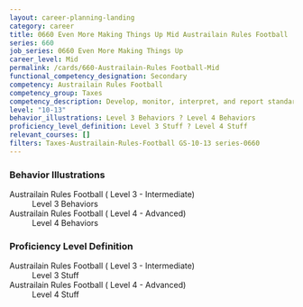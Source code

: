 ```yaml
---
layout: career-planning-landing
category: career
title: 0660 Even More Making Things Up Mid Austrailain Rules Football
series: 660
job_series: 0660 Even More Making Things Up
career_level: Mid
permalink: /cards/660-Austrailain-Rules Football-Mid
functional_competency_designation: Secondary
competency: Austrailain Rules Football
competency_group: Taxes
competency_description: Develop, monitor, interpret, and report standardized processes/operations to ensure transparency and compliance with financial statutory, regulatory, and leadership guidance with the intent of promoting effectiveness and accountability.
level: "10-13"
behavior_illustrations: Level 3 Behaviors ? Level 4 Behaviors
proficiency_level_definition: Level 3 Stuff ? Level 4 Stuff
relevant_courses: []
filters: Taxes-Austrailain-Rules-Football GS-10-13 series-0660
---
```


<div class="desktop:grid-col-6 margin-y-205">
  <div class="border-top-05 bg-white padding-2 shadow-5 height-full members-hover border-1px border-gray-30 border-top-orange radius-lg">
    <h3>Behavior Illustrations</h3>
    <dl class="text-base"><dt>Austrailain Rules Football ( Level 3 - Intermediate)</dt><dd>Level 3 Behaviors</dd><dt>Austrailain Rules Football ( Level 4 - Advanced)</dt><dd>Level 4 Behaviors</dd></dl>
  </div>
</div>
<div class="desktop:grid-col-6 margin-y-205">
  <div class="border-top-05 bg-white padding-2 shadow-5 height-full members-hover border-1px border-gray-30 border-top-orange radius-lg">
    <h3>Proficiency Level Definition</h3>
    <dl class="text-base"><dt>Austrailain Rules Football ( Level 3 - Intermediate)</dt><dd>Level 3 Stuff</dd><dt>Austrailain Rules Football ( Level 4 - Advanced)</dt><dd>Level 4 Stuff</dd></dl>
  </div>
</div>